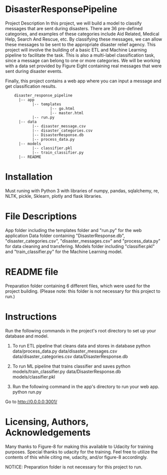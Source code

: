 # DisasterResponsePipeline

Project Description
In this project, we will build a model to classify messages that are sent during disasters. There are 36 pre-defined categories, and examples of these categories include Aid Related, Medical Help, Search And Rescue, etc. By classifying these messages, we can allow these messages to be sent to the appropriate disaster relief agency. This project will involve the building of a basic ETL and Machine Learning pipeline to facilitate the task. This is also a multi-label classification task, since a message can belong to one or more categories. We will be working with a data set provided by Figure Eight containing real messages that were sent during disaster events.

Finally, this project contains a web app where you can input a message and get classification results.

        disaster_response_pipeline
          |-- app
                |-- templates
                        |-- go.html
                        |-- master.html
                |-- run.py
          |-- data
                |-- disaster_message.csv
                |-- disaster_categories.csv
                |-- DisasterResponse.db
                |-- process_data.py
          |-- models
                |-- classifier.pkl
                |-- train_classifier.py
          |-- README
# Installation
Must runing with Python 3 with libraries of numpy, pandas, sqlalchemy, re, NLTK, pickle, Sklearn, plotly and flask libraries.

# File Descriptions
App folder including the templates folder and "run.py" for the web application
Data folder containing "DisasterResponse.db", "disaster_categories.csv", "disaster_messages.csv" and "process_data.py" for data cleaning and transfering.
Models folder including "classifier.pkl" and "train_classifier.py" for the Machine Learning model.
# README file
Preparation folder containing 6 different files, which were used for the project building. (Please note: this folder is not necessary for this project to run.)

# Instructions
Run the following commands in the project's root directory to set up your database and model.

1) To run ETL pipeline that cleans data and stores in database python data/process_data.py data/disaster_messages.csv data/disaster_categories.csv data/DisasterResponse.db

2) To run ML pipeline that trains classifier and saves python models/train_classifier.py data/DisasterResponse.db models/classifier.pkl

3) Run the following command in the app's directory to run your web app. python run.py

Go to http://0.0.0.0:3001/

# Licensing, Authors, Acknowledgements
Many thanks to Figure-8 for making this available to Udacity for training purposes. Special thanks to udacity for the training. Feel free to utilize the contents of this while citing me, udacity, and/or figure-8 accordingly.

NOTICE: Preparation folder is not necessary for this project to run.
